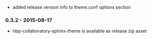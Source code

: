* added release version info to theme.conf options section

### 0.3.2 - 2015-08-17
* hbp-collaboratory-sphinx-theme is available as release zip asset
